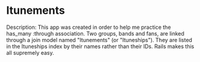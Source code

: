 Itunements
==========

Description: This app was created in order to help me practice the has_many :through association. Two groups, bands and fans, are linked through a join model named "Itunements" (or "Ituneships"). They are listed in the Ituneships index by their names rather than their IDs. Rails makes this all supremely easy.
